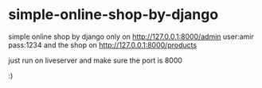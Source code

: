 # simple-online-shop-by-django
simple online shop by django
only on http://127.0.0.1:8000/admin
user:amir
pass:1234
and the shop on http://127.0.0.1:8000/products

just run on liveserver and make sure the port is 8000


:)
